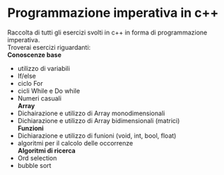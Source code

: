 # Programmazione imperativa in c++
Raccolta di tutti gli esercizi svolti in c++ in forma di programmazione imperativa.<br/>
Troverai esercizi riguardanti:<br/>
**Conoscenze base**<br/>
- utilizzo di variabili
- If/else
- ciclo For
- cicli While e Do while
- Numeri casuali<br/>
**Array**<br/>
- Dichairazione e utilizzo di Array monodimensionali
- Dichiarazione e utilizzo di Array bidimensionali (matrici)<br/>
**Funzioni**<br/>
- Dichiarazione e utilizzo di funioni (void, int, bool, float)
- algoritmi per il calcolo delle occorrenze<br/>
**Algoritmi di ricerca**<br/>
- Ord selection
- bubble sort


